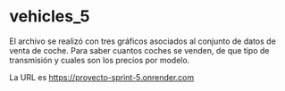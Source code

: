 # vehicles_5
El archivo se realizó con tres gráficos asociados al conjunto de datos de venta de coche. Para saber cuantos coches se venden, de que tipo de transmisión y cuales son los precios por modelo. 

La URL es https://proyecto-sprint-5.onrender.com
